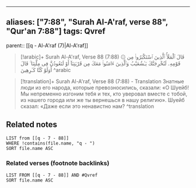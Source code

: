 
---
aliases: ["7:88", "Surah Al-A'raf, verse 88", "Qur'an 7:88"]
tags: Qvref
---

parent:: [[q - Al-A'raf (7)|Al-A'raf]]

> [!arabic]+ Surah Al-A'raf, Verse 88 (7:88)
> <span class="quran-arabic">۞ قَالَ ٱلْمَلَأُ ٱلَّذِينَ ٱسْتَكْبَرُوا۟ مِن قَوْمِهِۦ لَنُخْرِجَنَّكَ يَـٰشُعَيْبُ وَٱلَّذِينَ ءَامَنُوا۟ مَعَكَ مِن قَرْيَتِنَآ أَوْ لَتَعُودُنَّ فِى مِلَّتِنَا ۚ قَالَ أَوَلَوْ كُنَّا كَـٰرِهِينَ</span>
^arabic

> [!translation]+ Surah Al-A'raf, Verse 88 (7:88) - Translation
> Знатные люди из его народа, которые превозносились, сказали: «О Шуейб! Мы непременно изгоним тебя и тех, кто уверовал вместе с тобой, из нашего города или же ты вернешься в нашу религию». Шуейб сказал: «Даже если это ненавистно нам?
^translation



## Related notes
```dataview
LIST from [[q - 7 - 88]]
WHERE !contains(file.name, "q - ")
SORT file.name ASC
```

### Related verses (footnote backlinks)
```dataview
LIST FROM [[q - 7 - 88]] AND #Qvref
SORT file.name ASC
```

